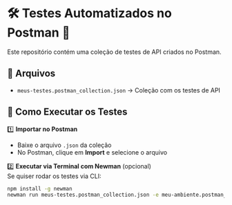 # 🛠️ Testes Automatizados no Postman 🚀

Este repositório contém uma coleção de testes de API criados no Postman.

## 📌 Arquivos

- `meus-testes.postman_collection.json` → Coleção com os testes de API

## 🚀 Como Executar os Testes

1️⃣ **Importar no Postman**  
- Baixe o arquivo `.json` da coleção  
- No Postman, clique em **Import** e selecione o arquivo  

2️⃣ **Executar via Terminal com Newman** (opcional)  
Se quiser rodar os testes via CLI:  
```sh
npm install -g newman
newman run meus-testes.postman_collection.json -e meu-ambiente.postman_environment.json
